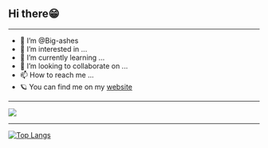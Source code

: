 <!--START_SECTION:waka-->
<!--END_SECTION:waka-->
## Hi there😁
---
- 👋 I’m @Big-ashes
- 👀 I’m interested in ...
- 🌱 I’m currently learning ...
- 💞️ I’m looking to collaborate on ...
- 📫 How to reach me ...
- 🪐 You can find me on my [website](https://bigashes.com)
---
![](https://github-readme-stats.vercel.app/api?username=Big-ashes&show_icons=true&theme=tokyonight)

---
[![Top Langs](https://github-readme-stats.vercel.app/api/top-langs/?username=Big-ashes)](https://github.com/anuraghazra/github-readme-stats)
